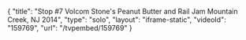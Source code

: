 {
    "title": "Stop #7 Volcom Stone's Peanut Butter and Rail Jam Mountain Creek, NJ 2014",
    "type": "solo",
    "layout": "iframe-static",
    "videoId": "159769",
    "url": "\/tvpembed\/159769"
}